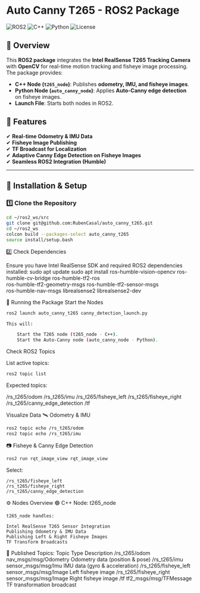 # Auto Canny T265 - ROS2 Package

![ROS2](https://img.shields.io/badge/ROS2-Humble-blue.svg)
![C++](https://img.shields.io/badge/C%2B%2B-17-blue.svg)
![Python](https://img.shields.io/badge/Python-3.8+-yellow.svg)
![License](https://img.shields.io/badge/License-MIT-green.svg)

## 📌 Overview
This **ROS2 package** integrates the **Intel RealSense T265 Tracking Camera** with **OpenCV** for real-time motion tracking and fisheye image processing. The package provides:
- **C++ Node (`t265_node`)**: Publishes **odometry, IMU, and fisheye images**.
- **Python Node (`auto_canny_node`)**: Applies **Auto-Canny edge detection** on fisheye images.
- **Launch File**: Starts both nodes in ROS2.

## 📸 Features
✔ **Real-time Odometry & IMU Data**  
✔ **Fisheye Image Publishing**  
✔ **TF Broadcast for Localization**  
✔ **Adaptive Canny Edge Detection on Fisheye Images**  
✔ **Seamless ROS2 Integration (Humble)**  

---

## 🚀 Installation & Setup

### 1️⃣ Clone the Repository
```bash
cd ~/ros2_ws/src
git clone git@github.com:RubenCasal/auto_canny_t265.git
cd ~/ros2_ws
colcon build --packages-select auto_canny_t265
source install/setup.bash
```
2️⃣ Check Dependencies

Ensure you have Intel RealSense SDK and required ROS2 dependencies installed:
sudo apt update
sudo apt install ros-humble-vision-opencv ros-humble-cv-bridge ros-humble-tf2-ros \
                 ros-humble-tf2-geometry-msgs ros-humble-tf2-sensor-msgs \
                 ros-humble-nav-msgs librealsense2 librealsense2-dev

🏁 Running the Package
Start the Nodes
```bash
ros2 launch auto_canny_t265 canny_detection_launch.py

This will:

    Start the T265 node (t265_node - C++).
    Start the Auto-Canny node (auto_canny_node - Python).
```
Check ROS2 Topics

List active topics:
```bash
ros2 topic list
```
Expected topics:

/rs_t265/odom
/rs_t265/imu
/rs_t265/fisheye_left
/rs_t265/fisheye_right
/rs_t265/canny_edge_detection
/tf

Visualize Data
🛰️ Odometry & IMU
```bash
ros2 topic echo /rs_t265/odom
ros2 topic echo /rs_t265/imu
```
📷 Fisheye & Canny Edge Detection
```bash
ros2 run rqt_image_view rqt_image_view
```
Select:

    /rs_t265/fisheye_left
    /rs_t265/fisheye_right
    /rs_t265/canny_edge_detection

⚙️ Nodes Overview
🟢 C++ Node: t265_node

    t265_node handles:

    Intel RealSense T265 Sensor Integration
    Publishing Odometry & IMU Data
    Publishing Left & Right Fisheye Images
    TF Transform Broadcasts

📌 Published Topics:
Topic	Type	Description
/rs_t265/odom	nav_msgs/msg/Odometry	Odometry data (position & pose)
/rs_t265/imu	sensor_msgs/msg/Imu	IMU data (gyro & acceleration)
/rs_t265/fisheye_left	sensor_msgs/msg/Image	Left fisheye image
/rs_t265/fisheye_right	sensor_msgs/msg/Image	Right fisheye image
/tf	tf2_msgs/msg/TFMessage	TF transformation broadcast



